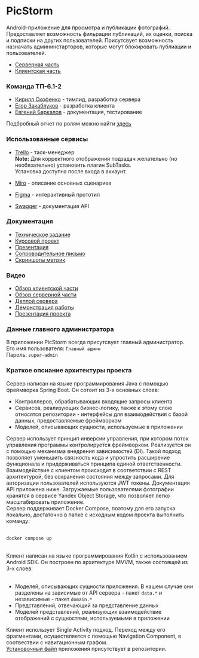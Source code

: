 # PicStorm
Android-приложение для просмотра и публикации фотографий. Предоставляет возможность фильрации публикаций, их оценки, поиска и подписки на других пользователей. Присутсвует возможность назначать админинстарторов, которые могут блокировать публиации и пользователей.<br>
* [Серверная часть](https://github.com/Puroktor/PicStorm-Backend)
* [Клиентская часть](https://github.com/Yokunnn/PicStorm-Frontend)

### Команда ТП-6.1-2
* [Кирилл Скофенко](https://vk.com/goosepusher) - тимлид, разработка сервера
* [Егор Закаблуков](https://vk.com/crinzhulka) - разработка клиента
* [Евгений Баркалов](https://vk.com/eubarkalov) - документация, тестирование

Подбробный отчет по ролям можно найти [здесь](https://github.com/Puroktor/PicStorm/blob/main/docs/Role_report.pdf)

### Использованные сервисы
* [Trello](https://trello.com/b/wCmoJOe9/picstorm-board) - таск-менеджер <br/>
**Note:** Для корректного отображения подзадач желательно (но необязательно) установить плагин SubTasks.<br/>Установка доступна после входа в аккаунт.

* [Miro](https://miro.com/app/board/uXjVMe7SI7o=/) - описание основных сценариев
* [Figma](https://www.figma.com/file/gzrFreOIXap1I7hpizGJG6/PicStorm) - интерактивный прототип
* [Swagger](https://picstorm.ru/swagger-ui/index.html) - документация API

### Документация
* [Техническое задание](https://github.com/Puroktor/PicStorm/tree/main/docs/Technical_Specification.pdf)
* [Курсовой проект](https://github.com/Puroktor/PicStorm/tree/main/docs/Course_Project.pdf)
* [Презентация](https://github.com/Puroktor/PicStorm/blob/main/docs/PicStorm_Slides.pdf)
* [Сопроводительное письмо](https://github.com/Puroktor/PicStorm/blob/main/docs/Covering_Letter.pdf)
* [Скриншоты метрик](https://github.com/Puroktor/PicStorm/tree/main/metrics)
### Видео
* [Обзор клиентской части](https://www.youtube.com/watch?v=vzzZnbsudBg)
* [Обзор серверной части](https://youtu.be/tic_7vvU-pM)
* [Деплой сервера](https://www.youtube.com/watch?v=axCPy-4EUIQ)
* [Демонстрация работы](https://youtu.be/uFx5qEa9jEs)
* [Презентация проекта](https://www.youtube.com/watch?v=1qL1RdQjn_c)
### Данные главного администратора
В приложении PicStorm всегда присутсвует главный администратор. <br>
Его имя пользователя: `Главный админ` <br>
Пароль: `super-admin`

### Краткое опсиание архитектуры проекта
Сервер написан на языке программирования Java с помощью фреймворка Spring Boot. Он сотоит из 3-х основных слоев:
* Контроллеров, обрабатывающих входящие запросы клиента
* Сервисов, реализующих бизнес-логику, также к этому слою относятся репозитории - интерфейсы для взаимодействия с базой данных, предоставляемые фреймворком
* Моделей, описывающих сущности, используемые в приложении
<a/>
Сервер использует принцип инверсии управления, при котором поток управления программы контролируется фреймворком. Реализуется он с помощью механизма внедрения зависимостей (DI). Такой подход позволяет уменьшить связность кода и  упростить расширение функционала и придерживаться принципа единой ответственности.
Взаимодействие с клиентом происходит в соответствии с REST архитектурой, без сохранения состояния между запросами. Для авторизации пользователей используются JWT токены. Документация API приложена ниже. Загружаемые пользователями фотографии хранятся в сервисе Yandex Object Storage, что позволяет легко масштабировать приложение. <br/>
Сервер поддерживает Docker Compose, поэтому для его запуска локально, достаточно в папке с исходным кодом проекта выполнить команду: <br><br>

```
docker compose up
```
<br>
Клиент написан на языке программирования Kotlin с использованием Android SDK. Он построен по архитектуре MVVM, также состоящей из 3-х слоев: <br><br>

* Моделей, описывающих сущности приложения. В нашем случае они разделены на зависимые от API сервера - пакет `data.*` и независимые - пакет `domain.*` 
* Представлений, отвечающий за представление данных
* Моделей представлений, реализующих взаимодействие отображений с сущностями, используемыми в приложении
<a/>

Клиент использует Single Activity подход. Переход между его фрагментами, осуществляется с помощью Navigation Component, в соотвествии с навигационным графом. <br>
[Установочный файл](https://github.com/Puroktor/PicStorm/blob/main/picstorm.apk) приложения присутствует в репозитории.
